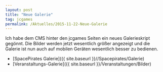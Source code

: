 ```yaml
---
layout: post
title: "Neue Galerie"
tag: jcgames
permalink: /Aktuelles/2015-11-22-Neue-Galerie
---
```


Ich habe dem CMS hinter den jcgames Seiten ein neues Galerieskript gegönnt. Die Bilder werden jetzt wesentlich größer angezeigt und die Galerie ist nun auch auf mobilen Geräten wesentlich besser zu bedienen.

- [SpacePirates Galerie]({{ site.baseurl }}//Spacepirates/Galerie)
- [Veranstaltungs-Galerie]({{ site.baseurl }}/Veranstaltungen/Bilder)


